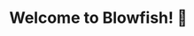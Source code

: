 ---
title: "Welcome to Blowfish! :tada:"
description: "This is a demo of the Blowfish theme for Hugo."
---